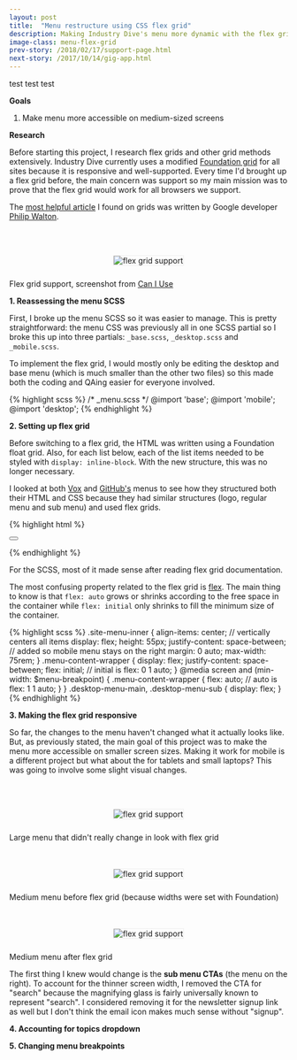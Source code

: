 ```yaml
---
layout: post
title:  "Menu restructure using CSS flex grid"
description: Making Industry Dive's menu more dynamic with the flex grid
image-class: menu-flex-grid
prev-story: /2018/02/17/support-page.html
next-story: /2017/10/14/gig-app.html
---
```


test test test

**Goals**

1. Make menu more accessible on medium-sized screens

**Research**

Before starting this project, I research flex grids and other grid methods extensively. Industry Dive currently uses a modified [Foundation grid](https://foundation.zurb.com/) for all sites because it is responsive and well-supported. Every time I'd brought up a flex grid before, the main concern was support so my main mission was to prove that the flex grid would work for all browsers we support.

The [most helpful article](https://philipwalton.github.io/solved-by-flexbox/demos/grids/) I found on grids was written by Google developer [Philip Walton](https://philipwalton.com/). 

<div class="row">
	<div class="columns">
		<img class="p-img" alt="flex grid support" src="{{ site.url }}/assets/img/flex_menu/flex_support.png" style="margin: 3rem auto 1.5rem auto; border: 1px solid #eee;">
	</div>
	<span class="help-text" style="margin-bottom: 3rem;">Flex grid support, screenshot from <a href="https://caniuse.com/#feat=flexbox">Can I Use</a></span>
</div>

**1. Reassessing the menu SCSS**

First, I broke up the menu SCSS so it was easier to manage. This is pretty straightforward: the menu CSS was previously all in one SCSS partial so I broke this up into three partials: <span class="inline-code">`_base.scss`</span>, <span class="inline-code">`_desktop.scss`</span> and <span class="inline-code">`_mobile.scss`</span>. 

To implement the flex grid, I would mostly only be editing the desktop and base menu (which is much smaller than the other two files) so this made both the coding and QAing easier for everyone involved. 

{% highlight scss %}
/* _menu.scss */
@import 'base'; 
@import 'mobile';
@import 'desktop';
{% endhighlight %}

**2. Setting up flex grid**

Before switching to a flex grid, the HTML was written using a Foundation float grid. Also, for each list below, each of the list items needed to be styled with <span class="inline-code">`display: inline-block`</span>. With the new structure, this was no longer necessary. 

I looked at both [Vox](https://www.vox.com/) and [GitHub's](https://github.com/) menus to see how they structured both their HTML and CSS because they had similar structures (logo, regular menu and sub menu) and used flex grids. 

{% highlight html %}
<nav class="site-menu">
    <div class="site-menu-inner">
        <div class="menu-content-wrapper">
            <ul class="desktop-menu-main">
            	<!-- desktop menu, not visible on mobile -->
            </ul>
            <button class="mobile-menu-toggle">
            	<!-- mobile menu toggle icon, not visible on desktop -->
            </button>
            <ul class="desktop-menu-sub list-no-bullets">
            	<!-- sub desktop menu, not visible on mobile -->
            </ul>
        </div>
    </div>
</nav>
{% endhighlight %}

For the SCSS, most of it made sense after reading flex grid documentation. 

The most confusing property related to the flex grid is [flex](https://developer.mozilla.org/en-US/docs/Web/CSS/flex). The main thing to know is that <span class="inline-code">`flex: auto`</span> grows or shrinks according to the free space in the container while <span class="inline-code">`flex: initial`</span> only shrinks to fill the minimum size of the container. 

{% highlight scss %}
.site-menu-inner {
    align-items: center; // vertically centers all items
    display: flex; 
    height: 55px;
    justify-content: space-between; // added so mobile menu stays on the right
    margin: 0 auto; 
    max-width: 75rem; 
} 
.menu-content-wrapper {
    display: flex;
    justify-content: space-between;
    flex: initial; // initial is flex: 0 1 auto;
}
@media screen and (min-width: $menu-breakpoint) {
    .menu-content-wrapper {
        flex: auto; // auto is flex: 1 1 auto; 
    }
}
.desktop-menu-main,
.desktop-menu-sub {
    display: flex; 
}
{% endhighlight %}

**3. Making the flex grid responsive**

So far, the changes to the menu haven't changed what it actually looks like. But, as previously stated, the main goal of this project was to make the menu more accessible on smaller screen sizes. Making it work for mobile is a different project but what about the for tablets and small laptops? This was going to involve some slight visual changes. 


<div class="row">
	<div class="columns">
		<img class="p-img" alt="flex grid support" src="{{ site.url }}/assets/img/flex_menu/large_menu_after.png" style="margin: 3rem auto 1.5rem auto; border: 1px solid #eee;">
	</div>
	<span class="help-text" style="margin-bottom: 1.5rem;">Large menu that didn't really change in look with flex grid</span>
</div>
<div class="row">
	<div class="columns">
		<img class="p-img" alt="flex grid support" src="{{ site.url }}/assets/img/flex_menu/medium_menu_before.png" style="margin: 3rem auto 1.5rem auto; border: 1px solid #eee;">
	</div>
	<span class="help-text" style="margin-bottom: 1.5rem;">Medium menu before flex grid (because widths were set with Foundation)</span>
</div>
<div class="row">
	<div class="columns">
		<img class="p-img" alt="flex grid support" src="{{ site.url }}/assets/img/flex_menu/medium_menu_after.png" style="margin: 3rem auto 1.5rem auto; border: 1px solid #eee;">
	</div>
	<span class="help-text" style="margin-bottom: 3rem;">Medium menu after flex grid</span>
</div>

The first thing I knew would change is the **sub menu CTAs** (the menu on the right). To account for the thinner screen width, I removed the CTA for "search" because the magnifying glass is fairly universally known to represent "search". I considered removing it for the newsletter signup link as well but I don't think the email icon makes much sense without "signup". 

**4. Accounting for topics dropdown**

**5. Changing menu breakpoints**
